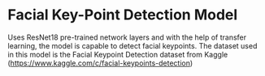 # Facial Key-Point Detection Model
Uses ResNet18 pre-trained network layers and with the help of transfer learning, the model is capable to detect facial keypoints.
The dataset used in this model is the Facial Keypoint Detection dataset from Kaggle (https://www.kaggle.com/c/facial-keypoints-detection)
